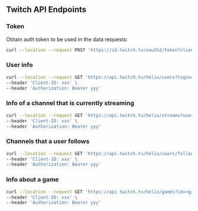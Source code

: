 ## Twitch API Endpoints

### Token
Obtain auth token to be used in the data requests:
```bash
curl --location --request POST 'https://id.twitch.tv/oauth2/token?client_id=<client_id>&client_secret=<client_secret>&grant_type=client_credentials'
```
### User info
```bash
curl --location --request GET 'https://api.twitch.tv/helix/users?login=<user_name>' \
--header 'Client-ID: xxx' \
--header 'Authorization: Bearer yyy'
```
### Info of a channel that is currently streaming
```bash
curl --location --request GET 'https://api.twitch.tv/helix/streams?user_id=<user_id>' \
--header 'Client-ID: xxx' \
--header 'Authorization: Bearer yyy'
```
### Channels that a user follows
```bash
curl --location --request GET 'https://api.twitch.tv/helix/users/follows?from_id=<your_user_id>&first=100' \
--header 'Client-ID: xxx' \
--header 'Authorization: Bearer yyy'
```
### Info about a game
```bash
curl --location --request GET 'https://api.twitch.tv/helix/games?id=<game_id>' \
--header 'Client-ID: xxx' \
--header 'Authorization: Bearer yyy'
```
